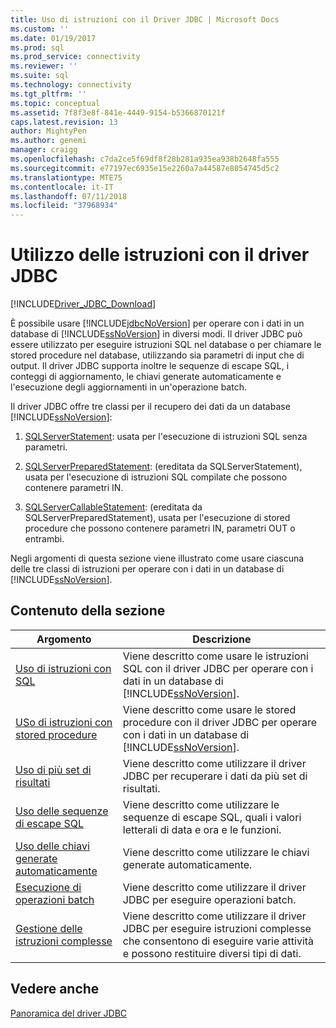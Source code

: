 ```yaml
---
title: Uso di istruzioni con il Driver JDBC | Microsoft Docs
ms.custom: ''
ms.date: 01/19/2017
ms.prod: sql
ms.prod_service: connectivity
ms.reviewer: ''
ms.suite: sql
ms.technology: connectivity
ms.tgt_pltfrm: ''
ms.topic: conceptual
ms.assetid: 7f8f3e8f-841e-4449-9154-b5366870121f
caps.latest.revision: 13
author: MightyPen
ms.author: genemi
manager: craigg
ms.openlocfilehash: c7da2ce5f69df8f28b281a935ea938b2648fa555
ms.sourcegitcommit: e77197ec6935e15e2260a7a44587e8054745d5c2
ms.translationtype: MTE75
ms.contentlocale: it-IT
ms.lasthandoff: 07/11/2018
ms.locfileid: "37968934"
---
```

# <a name="using-statements-with-the-jdbc-driver"></a>Utilizzo delle istruzioni con il driver JDBC
[!INCLUDE[Driver_JDBC_Download](../../includes/driver_jdbc_download.md)]

  È possibile usare [!INCLUDE[jdbcNoVersion](../../includes/jdbcnoversion_md.md)] per operare con i dati in un database di [!INCLUDE[ssNoVersion](../../includes/ssnoversion_md.md)] in diversi modi. Il driver JDBC può essere utilizzato per eseguire istruzioni SQL nel database o per chiamare le stored procedure nel database, utilizzando sia parametri di input che di output. Il driver JDBC supporta inoltre le sequenze di escape SQL, i conteggi di aggiornamento, le chiavi generate automaticamente e l'esecuzione degli aggiornamenti in un'operazione batch.  
  
 Il driver JDBC offre tre classi per il recupero dei dati da un database [!INCLUDE[ssNoVersion](../../includes/ssnoversion_md.md)]:  
  
1.  [SQLServerStatement](../../connect/jdbc/reference/sqlserverstatement-class.md): usata per l'esecuzione di istruzioni SQL senza parametri.  
  
2.  [SQLServerPreparedStatement](../../connect/jdbc/reference/sqlserverpreparedstatement-class.md): (ereditata da SQLServerStatement), usata per l'esecuzione di istruzioni SQL compilate che possono contenere parametri IN.  
  
3.  [SQLServerCallableStatement](../../connect/jdbc/reference/sqlservercallablestatement-class.md): (ereditata da SQLServerPreparedStatement), usata per l'esecuzione di stored procedure che possono contenere parametri IN, parametri OUT o entrambi.  
  
 Negli argomenti di questa sezione viene illustrato come usare ciascuna delle tre classi di istruzioni per operare con i dati in un database di [!INCLUDE[ssNoVersion](../../includes/ssnoversion_md.md)].  
  
## <a name="in-this-section"></a>Contenuto della sezione  
  
|Argomento|Descrizione|  
|-----------|-----------------|  
|[Uso di istruzioni con SQL](../../connect/jdbc/using-statements-with-sql.md)|Viene descritto come usare le istruzioni SQL con il driver JDBC per operare con i dati in un database di [!INCLUDE[ssNoVersion](../../includes/ssnoversion_md.md)].|  
|[USo di istruzioni con stored procedure](../../connect/jdbc/using-statements-with-stored-procedures.md)|Viene descritto come usare le stored procedure con il driver JDBC per operare con i dati in un database di [!INCLUDE[ssNoVersion](../../includes/ssnoversion_md.md)].|  
|[Uso di più set di risultati](../../connect/jdbc/using-multiple-result-sets.md)|Viene descritto come utilizzare il driver JDBC per recuperare i dati da più set di risultati.|  
|[Uso delle sequenze di escape SQL](../../connect/jdbc/using-sql-escape-sequences.md)|Viene descritto come utilizzare le sequenze di escape SQL, quali i valori letterali di data e ora e le funzioni.|  
|[Uso delle chiavi generate automaticamente](../../connect/jdbc/using-auto-generated-keys.md)|Viene descritto come utilizzare le chiavi generate automaticamente.|  
|[Esecuzione di operazioni batch](../../connect/jdbc/performing-batch-operations.md)|Viene descritto come utilizzare il driver JDBC per eseguire operazioni batch.|  
|[Gestione delle istruzioni complesse](../../connect/jdbc/handling-complex-statements.md)|Viene descritto come utilizzare il driver JDBC per eseguire istruzioni complesse che consentono di eseguire varie attività e possono restituire diversi tipi di dati.|  
  
## <a name="see-also"></a>Vedere anche  
 [Panoramica del driver JDBC](../../connect/jdbc/overview-of-the-jdbc-driver.md)  
  
  
